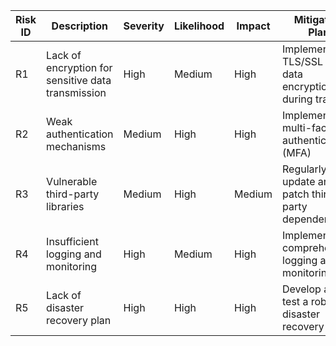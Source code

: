 | Risk ID | Description                                         | Severity | Likelihood | Impact | Mitigation Plan                                      |
|---------|-----------------------------------------------------|----------|------------|--------|------------------------------------------------------|
| R1      | Lack of encryption for sensitive data transmission  | High     | Medium     | High   | Implement TLS/SSL for data encryption during transit |
| R2      | Weak authentication mechanisms                      | Medium   | High       | High   | Implement multi-factor authentication (MFA)          |
| R3      | Vulnerable third-party libraries                    | Medium   | High       | Medium | Regularly update and patch third-party dependencies   |
| R4      | Insufficient logging and monitoring                 | High     | Medium     | High   | Implement comprehensive logging and monitoring        |
| R5      | Lack of disaster recovery plan                      | High     | High       | High   | Develop and test a robust disaster recovery plan      |
